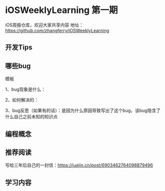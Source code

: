 # iOSWeeklyLearning 第一期
iOS周报仓库，欢迎大家共享内容
地址：https://github.com/zhangferry/iOSWeeklyLearning

## 开发Tips



## 哪些bug

模板

1、bug现象是什么：

2、如何解决的：

3、bug反思（如果有的话）：是因为什么原因导致写出了这个bug，该bug隐含了什么自己之前未知的知识点



## 编程概念



## 推荐阅读

写给三年后自己的一封信：https://juejin.cn/post/6903462764098879496



## 学习内容

